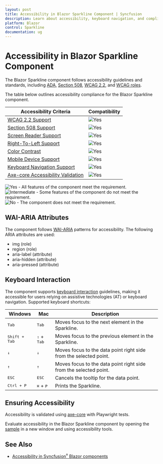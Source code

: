 ```yaml
---
layout: post
title: Accessibility in Blazor Sparkline Component | Syncfusion
description: Learn about accessibility, keyboard navigation, and compliance in the Syncfusion Blazor Sparkline component.
platform: Blazor
control: Sparkline
documentation: ug
---
```


# Accessibility in Blazor Sparkline Component

The Blazor Sparkline component follows accessibility guidelines and standards, including [ADA](https://www.ada.gov/), [Section 508](https://www.section508.gov/), [WCAG 2.2](https://www.w3.org/TR/WCAG22/), and [WCAG roles](https://www.w3.org/TR/wai-aria/#roles).

The table below outlines accessibility compliance for the Blazor Sparkline component.

| Accessibility Criteria | Compatibility |
| -- | -- |
| [WCAG 2.2 Support](../common/accessibility#accessibility-standards) | <img src="https://cdn.syncfusion.com/content/images/landing-page/yes.png" alt="Yes"> |
| [Section 508 Support](../common/accessibility#accessibility-standards) | <img src="https://cdn.syncfusion.com/content/images/landing-page/yes.png" alt="Yes"> |
| [Screen Reader Support](../common/accessibility#screen-reader-support) | <img src="https://cdn.syncfusion.com/content/images/landing-page/yes.png" alt="Yes"> |
| [Right-To-Left Support](../common/accessibility#right-to-left-support) | <img src="https://cdn.syncfusion.com/content/images/landing-page/yes.png" alt="Yes"> |
| [Color Contrast](../common/accessibility#color-contrast) | <img src="https://cdn.syncfusion.com/content/images/landing-page/yes.png" alt="Yes"> |
| [Mobile Device Support](../common/accessibility#mobile-device-support) | <img src="https://cdn.syncfusion.com/content/images/landing-page/yes.png" alt="Yes"> |
| [Keyboard Navigation Support](../common/accessibility#keyboard-navigation-support) | <img src="https://cdn.syncfusion.com/content/images/landing-page/yes.png" alt="Yes"> |
| [Axe-core Accessibility Validation](../common/accessibility#ensuring-accessibility) | <img src="https://cdn.syncfusion.com/content/images/landing-page/yes.png" alt="Yes"> |

<style>
    .post .post-content img {
        display: inline-block;
        margin: 0.5em 0;
    }
</style>

<div><img src="https://cdn.syncfusion.com/content/images/documentation/full.png" alt="Yes"> - All features of the component meet the requirement.</div>

<div><img src="https://cdn.syncfusion.com/content/images/documentation/partial.png" alt="Intermediate"> - Some features of the component do not meet the requirement.</div>

<div><img src="https://cdn.syncfusion.com/content/images/documentation/not-supported.png" alt="No"> - The component does not meet the requirement.</div>


## WAI-ARIA Attributes

The component follows [WAI-ARIA](https://www.w3.org/WAI/ARIA/apg/patterns/alert/) patterns for accessibility. The following ARIA attributes are used:

* img (role)
* region (role)
* aria-label (attribute)
* aria-hidden (attribute)
* aria-pressed (attribute)

## Keyboard Interaction

The component supports [keyboard interaction](https://www.w3.org/WAI/ARIA/apg/patterns/alert/#keyboardinteraction) guidelines, making it accessible for users relying on assistive technologies (AT) or keyboard navigation. Supported keyboard shortcuts:

| Windows | Mac | Description |
| --- | --- | --- |
| <kbd>Tab</kbd> | <kbd>Tab</kbd> | Moves focus to the next element in the Sparkline. |
| <kbd>Shift + Tab</kbd> | <kbd>⇧</kbd> + <kbd>Tab</kbd> | Moves focus to the previous element in the Sparkline. |
| <kbd>↓</kbd> | <kbd>↓</kbd> | Moves focus to the data point right side from the selected point. |
| <kbd>↑</kbd> | <kbd>↑</kbd> | Moves focus to the data point right side from the selected point. |
| <kbd>ESC</kbd> | <kbd>ESC</kbd> | Cancels the tooltip for the data point. |
| <kbd>Ctrl + P</kbd> | <kbd>⌘</kbd> + <kbd>P</kbd> | Prints the Sparkline. |

## Ensuring Accessibility

Accessibility is validated using [axe-core](https://www.nuget.org/packages/Deque.AxeCore.Playwright) with Playwright tests.

Evaluate accessibility in the Blazor Sparkline component by opening the [sample](https://blazor.syncfusion.com/accessibility/sparkline) in a new window and using accessibility tools.

## See Also

* [Accessibility in Syncfusion<sup style="font-size:70%">&reg;</sup> Blazor components](https://blazor.syncfusion.com/documentation/common/accessibility)
